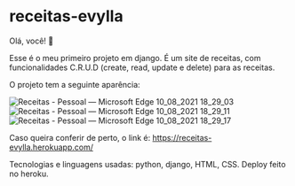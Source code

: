 # receitas-evylla
Olá, você! 👋

Esse é o meu primeiro projeto em django. É um site de receitas, com funcionalidades C.R.U.D (create, read, update e delete) para as receitas.

O projeto tem a seguinte aparência:

![Receitas - Pessoal — Microsoft​ Edge 10_08_2021 18_29_03](https://user-images.githubusercontent.com/72632486/128937635-c54386af-04f8-4266-bc2c-dbc8b2400407.png)
![Receitas - Pessoal — Microsoft​ Edge 10_08_2021 18_29_11](https://user-images.githubusercontent.com/72632486/128937637-61353b67-82fc-4eb6-bba9-0b34fd42a435.png)
![Receitas - Pessoal — Microsoft​ Edge 10_08_2021 18_29_17](https://user-images.githubusercontent.com/72632486/128937638-6096f20a-3e77-4429-a3a5-7cb8843ef7fc.png)

Caso queira conferir de perto, o link é: https://receitas-evylla.herokuapp.com/

Tecnologias e linguagens usadas: python, django, HTML, CSS. Deploy feito no heroku.

